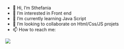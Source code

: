 - 👋 Hi, I’m Sthefania
- 👀 I’m interested in Front end
- 🌱 I’m currently learning Java Script
- 💞️ I’m looking to collaborate on Html/Css/JS projets 
- 📫 How to reach me:

<a href="https://www.linkedin.com/in/sthefania-fernandess">
<img src="https://icons8.com/icon/xuvGCOXi8Wyg/linkedin">
</a>

